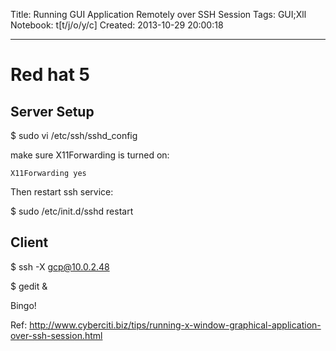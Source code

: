 Title: Running GUI Application Remotely over SSH Session
Tags: GUI;Xll
Notebook: t[t/j/o/y/c]
Created: 2013-10-29 20:00:18

------

# Red hat 5

## Server Setup

$ sudo vi /etc/ssh/sshd_config

make sure X11Forwarding is turned on:

    X11Forwarding yes

Then restart ssh service:

$ sudo /etc/init.d/sshd restart

## Client

$ ssh -X gcp@10.0.2.48

$ gedit &

Bingo!

Ref: http://www.cyberciti.biz/tips/running-x-window-graphical-application-over-ssh-session.html
